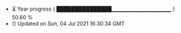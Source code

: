 - ⏳ Year progress { ███████████████▁▁▁▁▁▁▁▁▁▁▁▁▁▁▁ } 50.60 %
- ⏰ Updated on Sun, 04 Jul 2021 16:30:34 GMT

